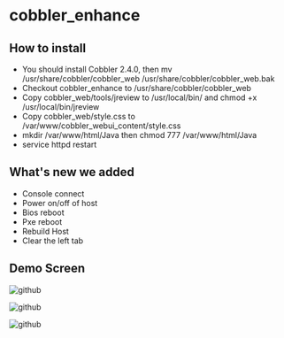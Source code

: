 cobbler_enhance
===============

How to install
--------------
  * You should install Cobbler 2.4.0, then mv /usr/share/cobbler/cobbler_web /usr/share/cobbler/cobbler_web.bak<br />
  * Checkout cobbler_enhance to /usr/share/cobbler/cobbler_web<br />
  * Copy cobbler_web/tools/jreview to /usr/local/bin/ and chmod +x /usr/local/bin/jreview<br />
  * Copy cobbler_web/style.css to /var/www/cobbler_webui_content/style.css<br />
  * mkdir /var/www/html/Java then chmod 777 /var/www/html/Java<br />
  * service httpd restart<br />

What's new we added
-------------------
  * Console connect<br />
  * Power on/off of host<br />
  * Bios reboot<br />
  * Pxe reboot<br />
  * Rebuild Host<br />
  * Clear the left tab<br />
  
Demo Screen
-----------
![github](http://raw.github.com/niuzhenguo/cobbler_enhance/master/screenshot/system.png)

![github](http://raw.github.com/niuzhenguo/cobbler_enhance/master/screenshot/console_redirection.png)

![github](http://raw.github.com/niuzhenguo/cobbler_enhance/master/screenshot/console.png)
